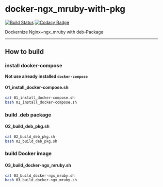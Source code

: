# docker-ngx_mruby-with-pkg

[![Build Status](https://travis-ci.org/snickerjp/docker-ngx_mruby-with-pkg.svg?branch=master)](https://travis-ci.org/snickerjp/docker-ngx_mruby-with-pkg)
[![Codacy Badge](https://api.codacy.com/project/badge/Grade/1decb38dac5f4ad2be55cd7d711b5b14)](https://www.codacy.com/manual/snickerjp/docker-ngx_mruby-with-pkg?utm_source=github.com&amp;utm_medium=referral&amp;utm_content=snickerjp/docker-ngx_mruby-with-pkg&amp;utm_campaign=Badge_Grade)

Dockernize Nginx+ngx_mruby with deb-Package

---

## How to build

### install docker-compose

**Not use already installed `docker-compose`**

####  01_install_docker-compose.sh

```sh
cat 01_install_docker-compose.sh
bash 01_install_docker-compose.sh
```

### build .deb package

####  02_build_deb_pkg.sh

```sh
cat 02_build_deb_pkg.sh
bash 02_build_deb_pkg.sh
```

### build Docker image

####  03_build_docker-ngx_mruby.sh

```sh
cat 03_build_docker-ngx_mruby.sh
bash 03_build_docker-ngx_mruby.sh
```
